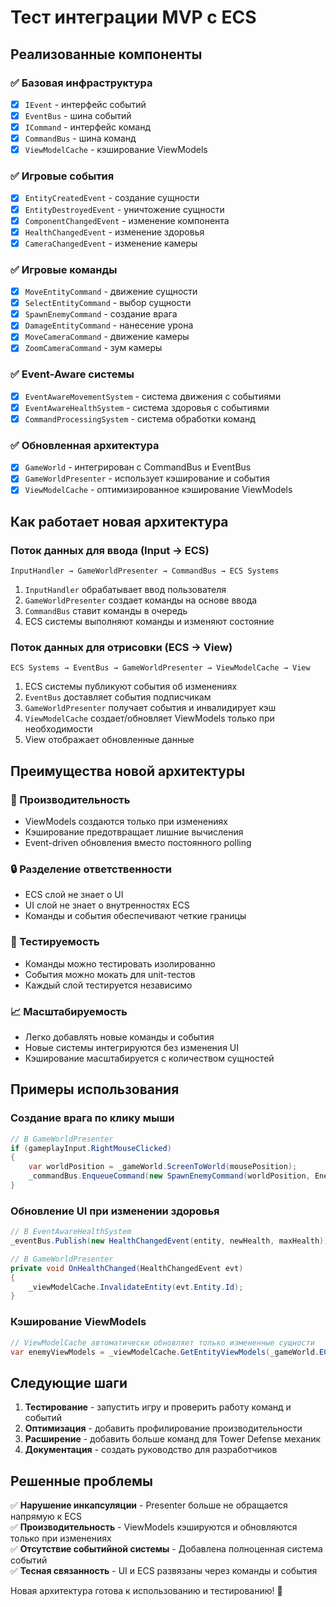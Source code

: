 # Тест интеграции MVP с ECS

## Реализованные компоненты

### ✅ Базовая инфраструктура
- [x] `IEvent` - интерфейс событий
- [x] `EventBus` - шина событий
- [x] `ICommand` - интерфейс команд  
- [x] `CommandBus` - шина команд
- [x] `ViewModelCache` - кэширование ViewModels

### ✅ Игровые события
- [x] `EntityCreatedEvent` - создание сущности
- [x] `EntityDestroyedEvent` - уничтожение сущности
- [x] `ComponentChangedEvent` - изменение компонента
- [x] `HealthChangedEvent` - изменение здоровья
- [x] `CameraChangedEvent` - изменение камеры

### ✅ Игровые команды
- [x] `MoveEntityCommand` - движение сущности
- [x] `SelectEntityCommand` - выбор сущности
- [x] `SpawnEnemyCommand` - создание врага
- [x] `DamageEntityCommand` - нанесение урона
- [x] `MoveCameraCommand` - движение камеры
- [x] `ZoomCameraCommand` - зум камеры

### ✅ Event-Aware системы
- [x] `EventAwareMovementSystem` - система движения с событиями
- [x] `EventAwareHealthSystem` - система здоровья с событиями
- [x] `CommandProcessingSystem` - система обработки команд

### ✅ Обновленная архитектура
- [x] `GameWorld` - интегрирован с CommandBus и EventBus
- [x] `GameWorldPresenter` - использует кэширование и события
- [x] `ViewModelCache` - оптимизированное кэширование ViewModels

## Как работает новая архитектура

### Поток данных для ввода (Input → ECS)
```
InputHandler → GameWorldPresenter → CommandBus → ECS Systems
```

1. `InputHandler` обрабатывает ввод пользователя
2. `GameWorldPresenter` создает команды на основе ввода
3. `CommandBus` ставит команды в очередь
4. ECS системы выполняют команды и изменяют состояние

### Поток данных для отрисовки (ECS → View)
```
ECS Systems → EventBus → GameWorldPresenter → ViewModelCache → View
```

1. ECS системы публикуют события об изменениях
2. `EventBus` доставляет события подписчикам
3. `GameWorldPresenter` получает события и инвалидирует кэш
4. `ViewModelCache` создает/обновляет ViewModels только при необходимости
5. View отображает обновленные данные

## Преимущества новой архитектуры

### 🚀 Производительность
- ViewModels создаются только при изменениях
- Кэширование предотвращает лишние вычисления
- Event-driven обновления вместо постоянного polling

### 🔒 Разделение ответственности
- ECS слой не знает о UI
- UI слой не знает о внутренностях ECS
- Команды и события обеспечивают четкие границы

### 🧪 Тестируемость
- Команды можно тестировать изолированно
- События можно мокать для unit-тестов
- Каждый слой тестируется независимо

### 📈 Масштабируемость
- Легко добавлять новые команды и события
- Новые системы интегрируются без изменения UI
- Кэширование масштабируется с количеством сущностей

## Примеры использования

### Создание врага по клику мыши
```csharp
// В GameWorldPresenter
if (gameplayInput.RightMouseClicked)
{
    var worldPosition = _gameWorld.ScreenToWorld(mousePosition);
    _commandBus.EnqueueCommand(new SpawnEnemyCommand(worldPosition, EnemyType.boy));
}
```

### Обновление UI при изменении здоровья
```csharp
// В EventAwareHealthSystem
_eventBus.Publish(new HealthChangedEvent(entity, newHealth, maxHealth));

// В GameWorldPresenter
private void OnHealthChanged(HealthChangedEvent evt)
{
    _viewModelCache.InvalidateEntity(evt.Entity.Id);
}
```

### Кэширование ViewModels
```csharp
// ViewModelCache автоматически обновляет только измененные сущности
var enemyViewModels = _viewModelCache.GetEntityViewModels(_gameWorld.ECSManager);
```

## Следующие шаги

1. **Тестирование** - запустить игру и проверить работу команд и событий
2. **Оптимизация** - добавить профилирование производительности
3. **Расширение** - добавить больше команд для Tower Defense механик
4. **Документация** - создать руководство для разработчиков

## Решенные проблемы

✅ **Нарушение инкапсуляции** - Presenter больше не обращается напрямую к ECS  
✅ **Производительность** - ViewModels кэшируются и обновляются только при изменениях  
✅ **Отсутствие событийной системы** - Добавлена полноценная система событий  
✅ **Тесная связанность** - UI и ECS развязаны через команды и события  

Новая архитектура готова к использованию и тестированию! 🎉